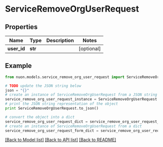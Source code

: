 # ServiceRemoveOrgUserRequest


## Properties

Name | Type | Description | Notes
------------ | ------------- | ------------- | -------------
**user_id** | **str** |  | [optional] 

## Example

```python
from nuon.models.service_remove_org_user_request import ServiceRemoveOrgUserRequest

# TODO update the JSON string below
json = "{}"
# create an instance of ServiceRemoveOrgUserRequest from a JSON string
service_remove_org_user_request_instance = ServiceRemoveOrgUserRequest.from_json(json)
# print the JSON string representation of the object
print ServiceRemoveOrgUserRequest.to_json()

# convert the object into a dict
service_remove_org_user_request_dict = service_remove_org_user_request_instance.to_dict()
# create an instance of ServiceRemoveOrgUserRequest from a dict
service_remove_org_user_request_form_dict = service_remove_org_user_request.from_dict(service_remove_org_user_request_dict)
```
[[Back to Model list]](../README.md#documentation-for-models) [[Back to API list]](../README.md#documentation-for-api-endpoints) [[Back to README]](../README.md)


